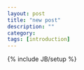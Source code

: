 ```yaml
---
layout: post
title: "new post"
description: ""
category: 
tags: [introduction]
---
```

{% include JB/setup %}
